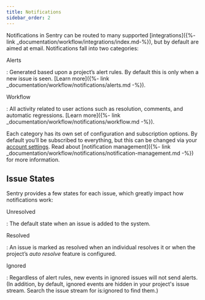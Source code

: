 ```yaml
---
title: Notifications
sidebar_order: 2
---
```


Notifications in Sentry can be routed to many supported [integrations]({%- link _documentation/workflow/integrations/index.md-%}), but by default are aimed at email. Notifications fall into two categories:

Alerts

: Generated based upon a project’s alert rules. By default this is only when a new issue is seen. [Learn more]({%- link _documentation/workflow/notifications/alerts.md -%}).

Workflow

: All activity related to user actions such as resolution, comments, and automatic regressions. [Learn more]({%- link _documentation/workflow/notifications/workflow.md -%}).

Each category has its own set of configuration and subscription options. By default you’ll be subscribed to everything, but this can be changed via your [account settings](https://sentry.io/settings/account/notifications/). Read about [notification management]({%- link _documentation/workflow/notifications/notification-management.md -%}) for more information.

## Issue States

Sentry provides a few states for each issue, which greatly impact how notifications work:

Unresolved

: The default state when an issue is added to the system.

Resolved

: An issue is marked as resolved when an individual resolves it or when the project’s _auto resolve_ feature is configured.

Ignored

: Regardless of alert rules, new events in ignored issues will not send alerts. (In addition, by default, ignored events are hidden in your project's issue stream. Search the issue stream for is:ignored to find them.)
